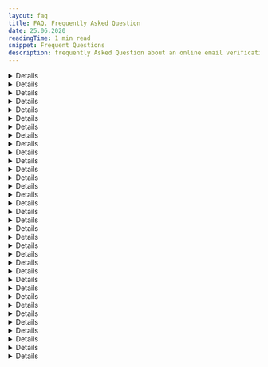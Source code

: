 ```yaml
---
layout: faq
title: FAQ. Frequently Asked Question
date: 25.06.2020
readingTime: 1 min read
snippet: Frequent Questions
description: frequently Asked Question about an online email verification service - Mailcheck
---
```


<script>
  import Video from '$lib/Video/video.svelte';

  let idVideoDelimiter = 'XTpv879nfjc';
  let titleVideoDelimiter = 'How to select the delimiter?';

  let idVideoAddEmails = 'YL4a5M50_Pk';
  let titleVideoAddEmails = 'How to manually add emails?';

  let idVideoAdaptData = 'dFcw9wEXsAg';
  let titleVideoAdaptData = 'How to adapt data in Excel?';

  let idVideoSendgridInstructions = 'L2TCGUk0iZ0';
  let titleVideoSendgridInstructions = 'Mailcheck + SendGrid Integration instructions';
</script>

<div class="accordion-column left">
<details>

    <summary>Where do you get the data for verification?</summary>

We take the data from public sources, system search, social networks, and open databases available online.

</details>

<details>

    <summary>What social networks do you use for validation?</summary>

We use - Google, Gravatar, Linkedin, Facebook, etc.

</details>

<details>

    <summary>What is your difference from the competitors?</summary>

The main difference from our competitors is that we do not use only the automatic search and validation but we provide manual moderation, so we use all the power of social networks and search engines for more in-depth validation.

</details>

<details>

    <summary>What is your trial?</summary>

We let our customers potentially feel the difference by verifying 10 emails FOR FREE without adding a payment method and increase the number of verifications up to 100 emails with the payment method added.

</details>

<details>

    <summary>Do you check phone numbers?</summary>

We are currently testing a beta version of our phone base validations. But it is available in manual mode. In order to check the phone base, please [contact our support team](mailto:support+faq@mailcheck.co).

</details>

<details>

    <summary>How to get started with Mailcheck?</summary>

1. **Step 1** Go to [login](https://app.mailcheck.co/auth/login) and create an account. Our registration process is one of the easiest in the known systems

2. **Step 2** Set your email address and password

3. **Step 3** Fill in your profile information or Skip if you don't have time

4. **Step 4** Choose the plan you want to go with or skip if you don't have time

5. **Step 5** Set your billing information ( in case you didn't choose a plan, you can still go with "Free Tier" 100 emails for free). We have two scenarios if you want a free tier

- 10 emails if you didn't set your card

- 100 emails if your card details were provided (we don't charge you anything unless you previously has chosen a plan)

6. **Step 6** Ta da! You are in

7. **Step 7** If you have any questions, always [ping our support team](mailto:support+faq@mailcheck.co)

</details>

<details>

    <summary>How to get verified your first list?</summary>

1. **Step 1** If you have data collected in .csv, .tsv formats, feel free to click "Upload"

2. **Step 2** Drag and drop your file or choose from your computer

3. **Step 3** specify a delimiter (choose one column with emails only)

4. **Step 4** send a file for the validation

5. **Step 5** go to the uploaded files and click "Process"

6. **Step 6** When the file processed, you will receive results as the download button inside the site or via email

</details>

<details>

    <summary>How to interpret a trust rate?</summary>

- Emails with a trust rate of 0-49% are Risky and most likely INVALID, we don't recommend using them

- Emails with a trust rate of 50-100% are VALID, feel free to use them

</details>

<details>

    <summary>How can I sign up?</summary>

1. **Step 1** We made our service so easy, that no extra confirmation required, simply set your email and password to register

2. **Step 2** Use your Google, facebook account to register with us

</details>

<details>

    <summary>How can I login?</summary>

1. **Step 1** Fill in email/password

1. **Step 1** Log in using Google or Facebook

</details>

<details>

    <summary>How to delete an account at Mailcheck?</summary>

If you want to delete account because of the uploaded database, you can simply hide all of the info or [contact support](mailto:support+faq@mailcheck.co) so your account can be deactivated

</details>

<details>

    <summary>What is the delimiter and how to use it?</summary>

A delimiter is the comma character, which acts as a field delimiter, we ask to set it in order to validate the chosen column, NOTE it only has to be an email column

<Video id={idVideoDelimiter} title={titleVideoDelimiter} />
</details>

<details>

    <summary>How to prepare a list to get it verified?</summary>

If your data in Google Sheets or Excel you can export them to .csv and upload to your Mailcheck account

</details>

<details>

    <summary>How to adapt data in Excel?</summary>

Watch our video about how to adapt data in Excel

<Video id={idVideoAdaptData} title={titleVideoAdaptData} />

</details>

<details>

    <summary>How to manually add emails?</summary>

Watch our video about how to manually add emails?

<Video id={idVideoAddEmails} title={titleVideoAddEmails} />

</details>

<details>

    <summary>Zapier Integration instructions</summary>

A step-by-step guide to integrate Mailcheck with daily services using [Zapier](/zapier-integration)

</details>

<details>

    <summary>Make.com(ex. Integromat) Integration instructions</summary>

A step-by-step guide to integrate Mailcheck with daily services using [Integromat](/integromat-integration)

</details>

</div>

<div class="accordion-column right">
<details>

    <summary>How can I get my API key</summary>

A step-by-step guide to [API key creation](/create-api-key)

</details>

<details>

    <summary>Is my data protected?</summary>

All information about our users is protected by Google systems, we do really care about privacy and that's why never share any data due to the GDPR compliance.

</details>

<details>

    <summary>How many free email verifications do you offer?</summary>

We allow 100 free email validations if the billing information was verified, and 10 free email validations if the payment details weren't provided

- with card 100 emails

- without card 10 emails

</details>

<details>

    <summary>What is a quick validation?</summary>

Quick validation aimed to help our customers to verify a single email without loading the complete .csv file, it helps to save time and get the result right away. You can quickly validate your email [here](https://app.mailcheck.co/dashboard/)

</details>

<details>

    <summary>Downloading Verified Lists</summary>

We send the results via [dashboard](https://app.mailcheck.co/dashboard/my_files) as well as an email notification, all you need to do is to click on "Download" sign or button and save on your Computer to preview

</details>

<details>

    <summary>Integrations</summary>

Mailcheck offers an integration service with Mailchimp, Zapier, Wordpress, Make.com(ex Integromat), n8n, Sendgrid, Mailerlite, Woodpecker, and ActiveCampaign.

</details>

<details>

    <summary>How does Mailcheck work?</summary>

Mailcheck is one place where you can validate all of your emails. Besides the plans we offer, we also don't set the limits for email validations on paid plans, while processing an overcharge. Imagine you have a list of 1200 emails and currently purchased a "PRO" plan. Since the PRO plan includes 1000 emails, we will do 200 email validation and at the end of the billing cycle will inform about the overcharge. Overuse charge: $0.005 for the PRO plan For more please visit
[payment plans](https://app.mailcheck.co/dashboard/payment_plans) or [contact our support team](mailto:support+faq@mailcheck.co)

</details>

<details>

    <summary>What is the overuse charge?</summary>

Since Mailcheck doesn't set any limits for the verification we allow our clients under the paid subscriptions to verify as many emails as they can, overuse charge applies when the plan limited was used up. For example, the overuse charge for the PRO = **$0.005** Agency = **$0.004** Enterprise = **$0.003** The bigger plan you choose the lower overuse charge can be

</details>

<details>

    <summary>Can I delete my files?</summary>

In the Mailcheck we allow our clients to hide their data, just follow the link [my files](https://app.mailcheck.co/dashboard/my_files) and choose "X" sign next to each file

</details>

<details>

    <summary>How can I cancel my subscription?</summary>

In order to cancel a subscription, please [contact our support team](mailto:support+faq@mailcheck.co).

</details>

<details>

    <summary>I was charged more than my plan costs</summary>

Mailcheck works on a subscription basis and if you have any of the paid plans (PRO, AGENCY, ENTERPRISE, LEGENDARY) so you are able to verify more emails than you have according to your plan, to receive more detailed information, please [contact our support team](mailto:support+faq@mailcheck.co).

</details>

<details>

    <summary>Why can't I see the accompanied data from the uploaded file? No "address" line were migrated during the email validation</summary>

Unfortunately, migrating other data than email, requires more time to process it and we don't want our users to wait for hours.

</details>

<details>

    <summary>How long does usually take to verify 1M files?</summary>

It depends but usually takes around 20min-60min just because our innovative technology allows making in-depth validation and run the data through multiply sources making sure we give the most accurate answer.

</details>

<details>

    <summary>Mailchimp Integration instructions</summary>

Step by step guide on how to use [Mailchimp](/mailchimp-integration)

</details>

<details>

    <summary>How to use Sendgrid instructions?</summary>

A step-by-step guide to integrate Mailcheck with daily services using [Sendgrid](/sendgrid-integration)

<Video id={idVideoSendgridInstructions} title={titleVideoSendgridInstructions} />
</details>

<details>

    <summary>WoodPecker Integration instructions</summary>

A step-by-step guide to integrate Mailcheck with daily services using [WoodPecker](/woodpecker-integration)

</details>

<details>

    <summary>MailerLite Integration Guide</summary>

A guide to integrate Mailcheck using [MailerLite](/mailerlite-integration)

</details>
</div>
